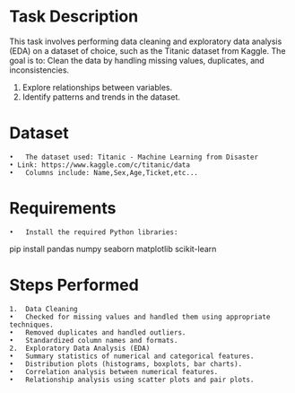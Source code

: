# Task Description
This task involves performing data cleaning and exploratory data analysis (EDA) on a dataset of choice, such as the Titanic dataset from Kaggle. The goal is to:
Clean the data by handling missing values, duplicates, and inconsistencies.
1. Explore relationships between variables.
2. Identify patterns and trends in the dataset.

# Dataset
	•	The dataset used: Titanic - Machine Learning from Disaster 
	• Link: https://www.kaggle.com/c/titanic/data
	•	Columns include: Name,Sex,Age,Ticket,etc...

# Requirements
	•	Install the required Python libraries:

pip install pandas numpy seaborn matplotlib scikit-learn

# Steps Performed
	1.	Data Cleaning
	•	Checked for missing values and handled them using appropriate techniques.
	•	Removed duplicates and handled outliers.
	•	Standardized column names and formats.
	2.	Exploratory Data Analysis (EDA)
	•	Summary statistics of numerical and categorical features.
	•	Distribution plots (histograms, boxplots, bar charts).
	•	Correlation analysis between numerical features.
	•	Relationship analysis using scatter plots and pair plots.
